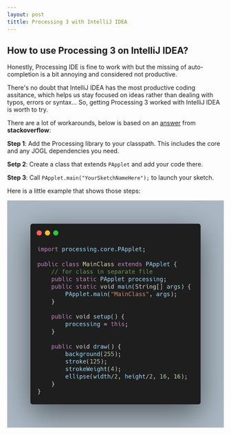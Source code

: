 ```yaml
---
layout: post
tittle: Processing 3 with IntelliJ IDEA
---
```


## How to use Processing 3 on IntelliJ IDEA?

Honestly, Processing IDE is fine to work with but the missing of auto-completion is a bit annoying and considered not productive.

There's no doubt that IntelliJ IDEA has the most productive coding assitance, which helps us stay focused on ideas rather than dealing with typos, errors or syntax... So, getting Processing 3 worked with IntelliJ IDEA is worth to try.

There are a lot of workarounds, below is based on an [answer](https://stackoverflow.com/questions/36765288/how-to-use-processing-3-on-intellij-idea) from __stackoverflow__:

__Step 1__: Add the Processing library to your classpath. This includes the core and any JOGL dependencies you need.

__Setp 2__: Create a class that extends `PApplet` and add your code there.

__Step 3__: Call `PApplet.main("YourSketchNameHere");` to launch your sketch.

Here is a little example that shows those steps:

![](../assets/setup_IntelliJ_IDEA_processing.png)